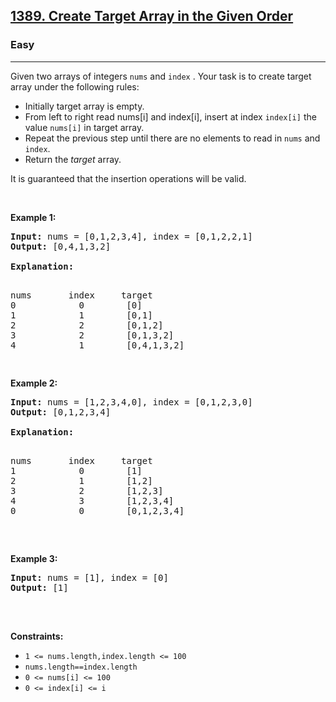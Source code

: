 <h2><a href="https://leetcode.com/problems/create-target-array-in-the-given-order/description/">1389. Create Target Array in the Given Order</a></h2><h3>Easy</h3><hr><div>

<p>Given two arrays of integers <code>nums</code>  and <code>index</code> . Your task is to create target array under the following rules:<p>
<ul>
<li>Initially target array is empty.</li>
<li>From left to right read nums[i] and index[i], insert at index <code>index[i]</code> the value <code>nums[i]</code> in target array.</li>
<li>Repeat the previous step until there are no elements to read in <code>nums</code> and <code>index</code>.</li>
<li>Return the <em>target</em> array.</li>
	</ul>
<p>It is guaranteed that the insertion operations will be valid.</p>

<p>&nbsp;</p>
<p><strong class="example">Example 1:</strong></p>

<pre><strong>Input:</strong> nums = [0,1,2,3,4], index = [0,1,2,2,1]
<strong>Output:</strong> [0,4,1,3,2]

<strong>Explanation:</strong>
<p>
nums       index     target
0            0        [0]
1            1        [0,1]
2            2        [0,1,2]
3            2        [0,1,3,2]
4            1        [0,4,1,3,2]
</p>
</pre>

<p><strong class="example">Example 2:</strong></p>

<pre><strong>Input:</strong> nums = [1,2,3,4,0], index = [0,1,2,3,0]
<strong>Output:</strong> [0,1,2,3,4]

<strong>Explanation:</strong>
<p>
nums       index     target
1            0        [1]
2            1        [1,2]
3            2        [1,2,3]
4            3        [1,2,3,4]
0            0        [0,1,2,3,4]

</p>
</pre>

<p><strong class="example">Example 3:</strong></p>

<pre><strong>Input:</strong> nums = [1], index = [0]
<strong>Output:</strong> [1]

</pre>

<p>&nbsp;</p>
<p><strong>Constraints:</strong></p>

<ul>
	<li><code>1 &lt;= nums.length,index.length &lt;= 100</code></li>
  <li><code>nums.length==index.length</sup></code></li>
  <li><code>0 &lt;= nums[i] &lt;= 100</code></li>
  <li><code>0 &lt;= index[i] &lt;= i</code></li>
</ul>
</div>
